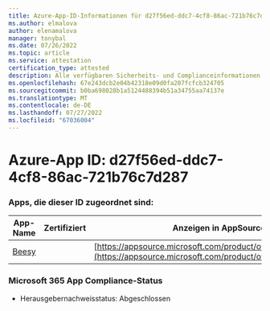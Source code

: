 ```yaml
---
title: Azure-App-ID-Informationen für d27f56ed-ddc7-4cf8-86ac-721b76c7d287
ms.author: elmalova
author: elenamalova
manager: tonybal
ms.date: 07/26/2022
ms.topic: article
ms.service: attestation
certification_type: attested
description: Alle verfügbaren Sicherheits- und Complianceinformationen für d27f56ed-ddc7-4cf8-86ac-721b76c7d287.
ms.openlocfilehash: 67e243dcb2e04b42318e09d0fa207fcfcb324705
ms.sourcegitcommit: b0ba698028b1a5124488394b51a34755aa74137e
ms.translationtype: MT
ms.contentlocale: de-DE
ms.lasthandoff: 07/27/2022
ms.locfileid: "67036004"
---
```

# <a name="azure-app-id-d27f56ed-ddc7-4cf8-86ac-721b76c7d287"></a>Azure-App ID: d27f56ed-ddc7-4cf8-86ac-721b76c7d287


### <a name="apps-associated-with-this-id"></a>Apps, die dieser ID zugeordnet sind:
| **App-Name** | **Zertifiziert** | **Anzeigen in AppSource** |
|--------------|---------------|-----------------------|
| [Beesy](../forward/WA200001248.md) |  | [https://appsource.microsoft.com/product/office/WA200001248](https://appsource.microsoft.com/product/office/WA200001248) |

### <a name="microsoft-365-app-compliance-status"></a>Microsoft 365 App Compliance-Status
- Herausgebernachweisstatus: Abgeschlossen
